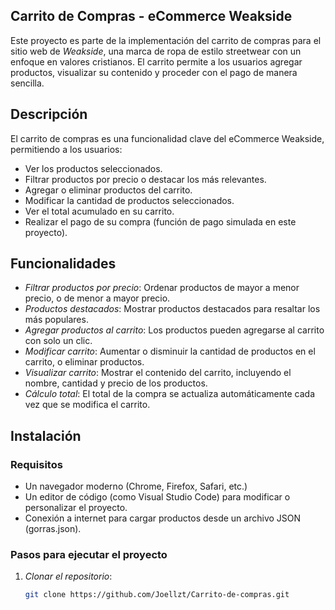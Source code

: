 ## Carrito de Compras - eCommerce Weakside

Este proyecto es parte de la implementación del carrito de compras para el sitio web de *Weakside*, una marca de ropa de estilo streetwear con un enfoque en valores cristianos. El carrito permite a los usuarios agregar productos, visualizar su contenido y proceder con el pago de manera sencilla.

## Descripción

El carrito de compras es una funcionalidad clave del eCommerce Weakside, permitiendo a los usuarios:

- Ver los productos seleccionados.
- Filtrar productos por precio o destacar los más relevantes.
- Agregar o eliminar productos del carrito.
- Modificar la cantidad de productos seleccionados.
- Ver el total acumulado en su carrito.
- Realizar el pago de su compra (función de pago simulada en este proyecto).

## Funcionalidades

- *Filtrar productos por precio*: Ordenar productos de mayor a menor precio, o de menor a mayor precio.
- *Productos destacados*: Mostrar productos destacados para resaltar los más populares.
- *Agregar productos al carrito*: Los productos pueden agregarse al carrito con solo un clic.
- *Modificar carrito*: Aumentar o disminuir la cantidad de productos en el carrito, o eliminar productos.
- *Visualizar carrito*: Mostrar el contenido del carrito, incluyendo el nombre, cantidad y precio de los productos.
- *Cálculo total*: El total de la compra se actualiza automáticamente cada vez que se modifica el carrito.

## Instalación

### Requisitos

- Un navegador moderno (Chrome, Firefox, Safari, etc.)
- Un editor de código (como Visual Studio Code) para modificar o personalizar el proyecto.
- Conexión a internet para cargar productos desde un archivo JSON (gorras.json).

### Pasos para ejecutar el proyecto

1. *Clonar el repositorio*:

   ```bash
   git clone https://github.com/Joellzt/Carrito-de-compras.git
